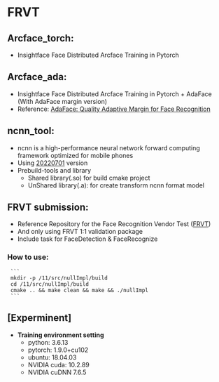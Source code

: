 # FRVT

## Arcface_torch:
  * Insightface Face Distributed Arcface Training in Pytorch 
  
## Arcface_ada:
  * Insightface Face Distributed Arcface Training in Pytorch + AdaFace (With AdaFace margin version)
  * Reference: [AdaFace: Quality Adaptive Margin for Face Recognition](https://github.com/mk-minchul/AdaFace)

## ncnn_tool:
  * ncnn is a high-performance neural network forward computing framework optimized for mobile phones
  * Using [20220701](https://github.com/Tencent/ncnn/releases/tag/20220701) version
  * Prebuild-tools and library 
    - Shared library(.so) for build cmake project
    - UnShared library(.a): for create transform ncnn format model

## FRVT submission:
  * Reference Repository for the Face Recognition Vendor Test ([FRVT](https://github.com/usnistgov/frvt))
  * And only using FRVT 1:1 validation package 
  * Include task for FaceDetection & FaceRecognize

  ### How to use:
     ```
     mkdir -p /11/src/nullImpl/build 
     cd /11/src/nullImpl/build
     cmake .. && make clean && make && ./nullImpl
     ```

## **[Experminent]**
 - **Training environment setting**
    - python: 3.6.13
    - pytorch: 1.9.0+cu102
    - ubuntu: 18.04.03
    - NVIDIA cuda: 10.2.89
    - NVIDIA cuDNN 7.6.5
